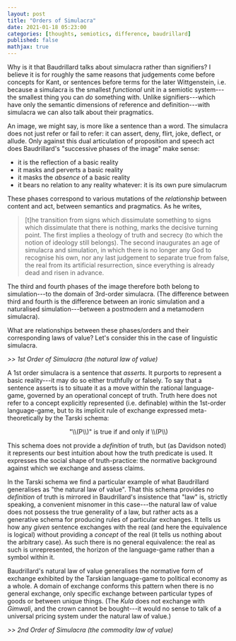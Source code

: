 ```yaml
---
layout: post
title: "Orders of Simulacra"
date: 2021-01-18 05:23:00
categories: [thoughts, semiotics, difference, baudrillard]
published: false
mathjax: true
---
```


Why is it that Baudrillard talks about simulacra rather than signifiers? I believe it is for roughly the same reasons that judgements come before concepts for Kant, or sentences before terms for the later Wittgenstein, i.e. because a simulacra is the smallest _functional_ unit in a semiotic system---the smallest thing you can _do_ something with. Unlike signifiers---which have only the semantic dimensions of reference and definition---with simulacra we can also talk about their pragmatics.

An image, we might say, is more like a sentence than a word. The simulacra does not just refer or fail to refer: it can assert, deny, flirt, joke, deflect, or allude. Only against this dual articulation of proposition and speech act does Baudrillard's "successive phases of the image" make sense:

- it is the reflection of a basic reality
- it masks and perverts a basic reality
- it masks the _absence_ of a basic reality
- it bears no relation to any reality whatever: it is its own pure simulacrum

These phases correspond to various mutations of the _relationship_ between content and act, between semantics and pragmatics. As he writes,

> [t]he transition from signs which dissimulate something to signs which dissimulate that there is nothing, marks the decisive turning point. The first implies a theology of truth and secrecy (to which the notion of ideology still belongs). The second inaugurates an age of simulacra and simulation, in which there is no longer any God to recognise his own, nor any last judgement to separate true from false, the real from its artificial resurrection, since everything is already dead and risen in advance.

The third and fourth phases of the image therefore both belong to simulation---to the domain of 3rd-order simulacra. (The difference between third and fourth is the difference between an ironic simulation and a naturalised simulation---between a postmodern and a metamodern simulacra).

What are relationships between these phases/orders and their corresponding laws of value? Let's consider this in the case of linguistic simulacra.
<br />

_>> 1st Order of Simulacra (the natural law of value)_

A 1st order simulacra is a sentence that _asserts_. It purports to represent a basic reality---it may do so either truthfully or falsely. To say that a sentence asserts is to situate it as a move within the rational language-game, governed by an operational concept of truth. Truth here does not refer to a concept explicitly represented (i.e. definable) within the 1st-order language-game, but to its implicit rule of exchange expressed meta-theoretically by the Tarski schema:

<p align="center" markdown="1">"\\(P\\)" is true if and only if \\(P\\)</p>

This schema does not provide a _definition_ of truth, but (as Davidson noted) it represents our best intuition about how the truth predicate is used. It expresses the social shape of truth-practice: the normative background against which we exchange and assess claims.

In the Tarski schema we find a particular example of what Baudrillard generalises as "the natural law of value". That this schema provides no _definition_ of truth is mirrored in Baudrillard's insistence that "law" is, strictly speaking, a convenient misnomer in this case---the natural law of value does not possess the true generality of a law, but rather acts as a generative schema for producing rules of particular exchanges. It tells us how any _given_ sentence exchanges with the real (and here the equivalence is logical) without providing a _concept_ of the real (it tells us nothing about the arbitrary case). As such there is no general equivalence: the real as such is unrepresented, the horizon of the language-game rather than a symbol within it.

Baudrillard's natural law of value generalises the normative form of exchange exhibited by the Tarskian language-game to political economy as a whole. A domain of exchange conforms this pattern when there is no general exchange, only specific exchange between particular types of goods or between unique things. (The _Kula_ does not exchange with _Gimwali_, and the crown cannot be bought---it would no sense to talk of a universal pricing system under the natural law of value.)
<br />

_>> 2nd Order of Simulacra (the commodity law of value)_

